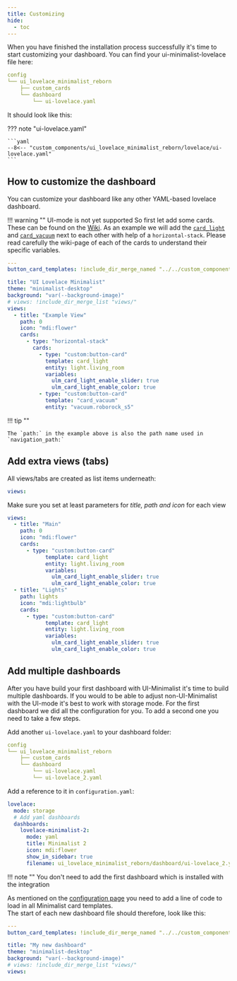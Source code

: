```yaml
---
title: Customizing
hide:
  - toc
---
```


<!-- markdownlint-disable MD046 -->

When you have finished the installation process successfully it's time to start customizing your dashboard.
You can find your ui-minimalist-lovelace file here:

```yaml
config
└── ui_lovelace_minimalist_reborn
    ├── custom_cards
    └── dashboard
        └── ui-lovelace.yaml
```

It should look like this:

??? note "ui-lovelace.yaml"

    ```yaml
    --8<-- "custom_components/ui_lovelace_minimalist_reborn/lovelace/ui-lovelace.yaml"
    ```

## How to customize the dashboard

You can customize your dashboard like any other YAML-based lovelace dashboard.

!!! warning ""
    UI-mode is not yet supported
So first let add some cards. These can be found on the [Wiki](https://ui-lovelace-minimalist.github.io/UI/usage/cards/card_battery/). As an example we will add the [`card_light`](https://ui-lovelace-minimalist.github.io/UI/usage/cards/card_light/) and [`card_vacuum`](https://ui-lovelace-minimalist.github.io/UI/usage/cards/card_vacuum/) next to each other with help of a `horizontal-stack`. Please read carefully the wiki-page of each of the cards to understand their specific variables.

```yaml
---
button_card_templates: !include_dir_merge_named "../../custom_components/ui_lovelace_minimalist_reborn/__ui_minimalist__/ulm_templates/"

title: "UI Lovelace Minimalist"
theme: "minimalist-desktop"
background: "var(--background-image)"
# views: !include_dir_merge_list "views/"
views:
  - title: "Example View"
    path: 0
    icon: "mdi:flower"
    cards:
      - type: "horizontal-stack"
        cards:
          - type: "custom:button-card"
            template: card_light
            entity: light.living_room
            variables:
              ulm_card_light_enable_slider: true
              ulm_card_light_enable_color: true
          - type: "custom:button-card"
            template: "card_vacuum"
            entity: "vacuum.roborock_s5"
```

!!! tip ""

    The `path:` in the example above is also the path name used in `navigation_path:`

## Add extra views (tabs)

All views/tabs are created as list items underneath:

```yaml
views:
```

Make sure you set at least parameters for *title, path and icon* for each view

```yaml
views:
  - title: "Main"
    path: 0
    icon: "mdi:flower"
    cards:
      - type: "custom:button-card"
            template: card_light
            entity: light.living_room
            variables:
              ulm_card_light_enable_slider: true
              ulm_card_light_enable_color: true
  - title: "Lights"
    path: lights
    icon: "mdi:lightbulb"
    cards:
      - type: "custom:button-card"
            template: card_light
            entity: light.living_room
            variables:
              ulm_card_light_enable_slider: true
              ulm_card_light_enable_color: true
```

## Add multiple dashboards

After you have build your first dashboard with UI-Minimalist it's time to build multiple dashboards.
If you would to be able to adjust non-UI-Minimalist with the UI-mode it's best to work with storage mode.
For the first dashboard we did all the configuration for you. To add a second one you need to take a few steps.

  Add another `ui-lovelace.yaml` to your dashboard folder:

```yaml
config
└── ui_lovelace_minimalist_reborn
    ├── custom_cards
    └── dashboard
        └── ui-lovelace.yaml
        └── ui-lovelace_2.yaml
```

  Add a reference to it in `configuration.yaml`:

```yaml
lovelace:
  mode: storage
  # Add yaml dashboards
  dashboards:
    lovelace-minimalist-2:
      mode: yaml
      title: Minimalist 2
      icon: mdi:flower
      show_in_sidebar: true
      filename: ui_lovelace_minimalist_reborn/dashboard/ui-lovelace_2.yaml
```

!!! note ""
    You don't need to add the first dashboard which is installed with the integration

As mentioned on the [configuration page](https://ui-lovelace-minimalist.github.io/UI/setup/configuration/) you need to add a line of code to load in all Minimalist card templates. <br>
The start of each new dashboard file should therefore, look like this:

```yaml
---
button_card_templates: !include_dir_merge_named "../../custom_components/ui_lovelace_minimalist_reborn/__ui_minimalist__/ulm_templates/"

title: "My new dashboard"
theme: "minimalist-desktop"
background: "var(--background-image)"
# views: !include_dir_merge_list "views/"
views:
```
